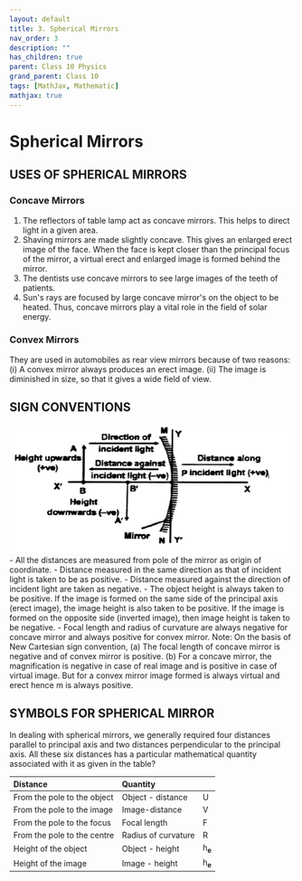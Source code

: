 ```yaml
---
layout: default
title: 3. Spherical Mirrors
nav_order: 3
description: ""
has_children: true
parent: Class 10 Physics
grand_parent: Class 10
tags: [MathJax, Mathematic]
mathjax: true
---
```

# Spherical Mirrors

## USES OF SPHERICAL MIRRORS
### Concave Mirrors
1. The reflectors of table lamp act as concave mirrors. This helps to direct light in a given area.
2. Shaving mirrors are made slightly concave. This gives an enlarged erect image of the face. When the face is kept closer than the principal focus of the mirror, a virtual erect and enlarged image is formed behind the mirror.
3. The dentists use concave mirrors to see large images of the teeth of patients.
4. Sun's rays are focused by large concave mirror's on the object to be heated. Thus, concave mirrors play a vital role in the field of solar energy.
### Convex Mirrors
They are used in automobiles as rear view mirrors because of two reasons:
(i) A convex mirror always produces an erect image.
(ii) The image is diminished in size, so that it gives a wide field of view.

## SIGN CONVENTIONS

<img src="./images/sign-conventions.png"/>
- All the distances are measured from pole of the mirror as origin of coordinate.
- Distance measured in the same direction as that of incident light is taken to be as positive.
- Distance measured against the direction of incident light are taken as negative.
- The object height is always taken to be positive. If the image is formed on the same side of the principal axis (erect image), the image height is also taken to be positive. If the image is formed on the opposite side (inverted image), then image height is taken to be negative.
- Focal length and radius of curvature are always negative for concave mirror and always positive for convex mirror.
Note: On the basis of New Cartesian sign convention,
(a) The focal length of concave mirror is negative and of convex mirror is positive.
(b) For a concave mirror, the magnification is negative in case of real image and is positive in case of virtual image. But for a convex mirror image formed is always virtual and erect hence m is always positive.

## SYMBOLS FOR SPHERICAL MIRROR
In dealing with spherical mirrors, we generally required four distances parallel to principal axis and two distances perpendicular to the principal axis. All these six distances has a particular mathematical quantity associated with it as given in the table?

| Distance | Quantity |  |
| :--- | :--- | :--- |
| From the pole to the object | Object - distance | U |
| From the pole to the image | Image-distance | V |
| From the pole to the focus | Focal length | F |
| From the pole to the centre | Radius of curvature | R |
| Height of the object | Object - height | $\mathrm{h}_{\boldsymbol{e}}$ |
| Height of the image | Image - height | $\mathrm{h}_{\boldsymbol{e}}$ |